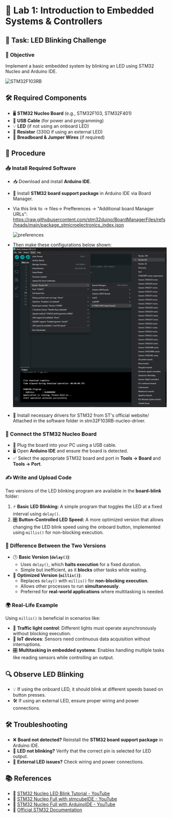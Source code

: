 # 🌟 Lab 1: Introduction to Embedded Systems & Controllers
## 🚀 Task: LED Blinking Challenge

### 🎯 Objective
Implement a basic embedded system by blinking an LED using STM32 Nucleo and Arduino IDE.

![STM32F103RB](https://static.rapidonline.com/catalogueimages/product/75/07/s75-0774p02wc.jpg)

## 🛠️ Required Components

- 🖥️ **STM32 Nucleo Board** (e.g., STM32F103, STM32F401)
- 🔌 **USB Cable** (for power and programming)
- 💡 **LED** (if not using an onboard LED)
- 🔩 **Resistor** (330Ω if using an external LED)
- 🔗 **Breadboard & Jumper Wires** (if required)

## 📌 Procedure

### 📥 Install Required Software

- 📥 Download and install **Arduino IDE**.
- 🔧 Install **STM32 board support package** in Arduino IDE via Board Manager.
- Via this link to -> files-> Prefferences -> "Additional board Manager URLs": https://raw.githubusercontent.com/stm32duino/BoardManagerFiles/refs/heads/main/package_stmicroelectronics_index.json

  ![preferences](https://engineerworkshop.com/content/images/2020/01/javaw_3252VVQ7TU.png)

- Then make these configurations below shown:
  ![Arduino-IDE-config-nucleo-64](https://github.com/855princekumar/embed-sys-lab/blob/e0ad30883337065835d61a01800072dec2efedaa/softwares/Arduino-IDE-config-nucleo-64.png)

- 🔄 Install necessary drivers for STM32 from ST's official website/ Attached in the software folder in stm32F103RB-nucleo-driver.

### 🔗 Connect the STM32 Nucleo Board

- 🔌 Plug the board into your PC using a USB cable.
- 🖥️ Open **Arduino IDE** and ensure the board is detected.
- ✅ Select the appropriate STM32 board and port in **Tools → Board** and **Tools → Port**.

### ✍️ Write and Upload Code

Two versions of the LED blinking program are available in the **board-blink** folder:

1. ⚡ **Basic LED Blinking:** A simple program that toggles the LED at a fixed interval using `delay()`.
2. 🎛️ **Button-Controlled LED Speed:** A more optimized version that allows changing the LED blink speed using the onboard button, implemented using `millis()` for non-blocking execution.

### 🔄 Difference Between the Two Versions

- 🕒 **Basic Version (`delay()`)**: 
  - Uses `delay()`, which **halts execution** for a fixed duration. 
  - Simple but inefficient, as it **blocks** other tasks while waiting.
- 🚀 **Optimized Version (`millis()`)**:
  - Replaces `delay()` with `millis()` for **non-blocking execution**.
  - Allows other processes to run **simultaneously**.
  - Preferred for **real-world applications** where multitasking is needed.

### 🌍 Real-Life Example

Using `millis()` is beneficial in scenarios like:
- 🚦 **Traffic light control**: Different lights must operate asynchronously without blocking execution.
- 📡 **IoT devices**: Sensors need continuous data acquisition without interruptions.
- 🎛️ **Multitasking in embedded systems**: Enables handling multiple tasks like reading sensors while controlling an output.

## 🔍 Observe LED Blinking

- 💡 If using the onboard LED, it should blink at different speeds based on button presses.
- 🛠️ If using an external LED, ensure proper wiring and power connections.

## 🛠️ Troubleshooting

- ❌ **Board not detected?** Reinstall the **STM32 board support package** in Arduino IDE.
- 🔎 **LED not blinking?** Verify that the correct pin is selected for LED output.
- 🔄 **External LED issues?** Check wiring and power connections.

## 📚 References

- 🎥 [STM32 Nucleo LED Blink Tutorial - YouTube](https://youtube.com/playlist?list=PLr0mEvO7yBe6Ga7wJpRTZpxAYSvgWY0A-&si=GU9wgqeWRZXWg_fN)
- 🎥 [STM32 Nucleo Full with stmcubeIDE - YouTube](https://youtube.com/playlist?list=PLEBQazB0HUyRYuzfi4clXsKUSgorErmBv&si=xhcNUxrIFVgaGwq5)
- 🎥 [STM32 Nucleo Full with ArduinoIDE - YouTube](https://www.youtube.com/watch?v=FzxLPDNBqng&t)
- 📑 [Official STM32 Documentation](https://os.mbed.com/platforms/ST-Nucleo-F103RB/)
